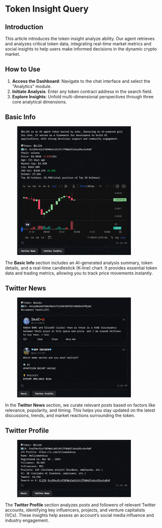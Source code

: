 # Token Insight Query

## **Introduction**

This article introduces the token insight analyze ability. Our agent retrieves and analyzes critical token data, integrating real-time market metrics and social insights to help users make informed decisions in the dynamic crypto market.

## **How to Use**

1. **Access the Dashboard**: Navigate to the chat interface and select the "Analytics" module.
2. **Initiate Analysis**: Enter any token contract address in the search field.
3. **Explore Insights**: Unfold multi-dimensional perspectives through three core analytical dimensions.

## Basic Info

<figure><img src="../.gitbook/assets/image.png" alt="" width="375"><figcaption></figcaption></figure>

The **Basic Info** section includes an AI-generated analysis summary, token details, and a real-time candlestick (K-line) chart. It provides essential token data and trading metrics, allowing you to track price movements instantly.

## Twitter News

<figure><img src="../.gitbook/assets/image (3).png" alt="" width="375"><figcaption></figcaption></figure>

In the **Twitter News** section, we curate relevant posts based on factors like relevance, popularity, and timing. This helps you stay updated on the latest discussions, trends, and market reactions surrounding the token.

## Twitter Profile

<figure><img src="../.gitbook/assets/image (4).png" alt="" width="375"><figcaption></figcaption></figure>

The **Twitter Profile** section analyzes posts and followers of relevant Twitter accounts, identifying key influencers, projects, and venture capitalists (VCs). These insights help assess an account’s social media influence and industry engagement.

